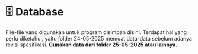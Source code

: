 # 🗄️ Database
File-file yang digunakan untuk program disimpan disini.
Terdapat hal yang perlu diketahui, yaitu folder 24-05-2025 memuat data-data sebelum adanya revisi spesifikasi. **Gunakan data dari folder 25-05-2025 atau lainnya.**
